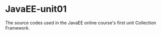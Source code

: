 # JavaEE-unit01
The source codes used in the JavaEE online course's first unit Collection Framework.
